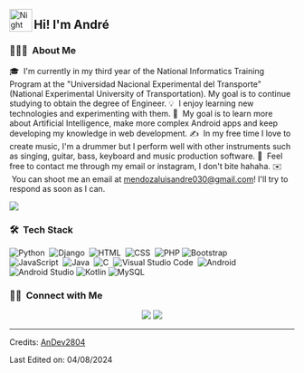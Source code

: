 <img alt="Night Coding" src="./assets/Hand%20Wave.gif" width='40' align="left"/><h2>Hi! I'm André</h2>

### 👨🏻‍💻 &nbsp;About Me

🎓 &nbsp;I'm currently in my third year of the National Informatics Training Program at the "Universidad Nacional Experimental del Transporte" (National Experimental University of Transportation). My goal is to continue studying to obtain the degree of Engineer.
💡 &nbsp;I enjoy learning new technologies and experimenting with them.
🌱 &nbsp;My goal is to learn more about Artificial Intelligence, make more complex Android apps and keep developing my knowledge in web development.
✍️ &nbsp;In my free time I love to create music, I'm a drummer but I perform well with other instruments such as singing, guitar, bass, keyboard and music production software.
💬 &nbsp;Feel free to contact me through my email or instagram, I don't bite hahaha.
✉️ &nbsp;You can shoot me an email at mendozaluisandre030@gmail.com! I'll try to respond as soon as I can.

<img src="https://i.giphy.com/media/v1.Y2lkPTc5MGI3NjExZHlxOXRwZ2tubWp4cHBmNXY5c241bHJoN21sbHVueDY3MTdmYmVybyZlcD12MV9pbnRlcm5hbF9naWZfYnlfaWQmY3Q9Zw/VTtANKl0beDFQRLDTh/giphy.gif"/>

### 🛠 &nbsp;Tech Stack

![Python](https://img.shields.io/badge/-Python-05122A?style=flat&logo=python)&nbsp;
![Django](https://img.shields.io/badge/-Django-05122A?style=flat&logo=django&logoColor=092E20)&nbsp;
![HTML](https://img.shields.io/badge/-HTML-05122A?style=flat&logo=HTML5)&nbsp;
![CSS](https://img.shields.io/badge/-CSS-05122A?style=flat&logo=CSS3&logoColor=1572B6)&nbsp;
![PHP](https://img.shields.io/badge/-PHP-05122A?style=flat&logo=php&logoColor=9933FF)
![Bootstrap](https://img.shields.io/badge/-Bootstrap-05122A?style=flat&logo=bootstrap&logoColor=563D7C)\
![JavaScript](https://img.shields.io/badge/-JavaScript-05122A?style=flat&logo=javascript)&nbsp;
![Java](https://img.shields.io/badge/-Java-05122A?style=flat&logo=Java&logoColor=FFA518)&nbsp;
![C](https://img.shields.io/badge/-C-05122A?style=flat&logo=C&logoColor=A8B9CC)&nbsp;
![Visual Studio Code](https://img.shields.io/badge/-Visual%20Studio%20Code-05122A?style=flat&logo=visual-studio-code&logoColor=007ACC)&nbsp;
![Android](https://img.shields.io/badge/-Android-05122A?style=flat&logo=android&logoColor=00FF00)
![Android Studio](https://img.shields.io/badge/-Android%20Studio-05122A?style=flat&logo=androidstudio&logoColor=A8B9CC)
![Kotlin](https://img.shields.io/badge/-Kotlin-05122A?style=flat&logo=kotlin&logoColor=BF20F9)
![MySQL](https://img.shields.io/badge/-MySQL-05122A?style=flat&logo=mysql&logoColor=FFFFFF)

### 🤝🏻 &nbsp;Connect with Me

<p align="center">
<a href="mailto:mendozaluisandre030@gmail.com"><img src="https://img.shields.io/badge/-mendozaluisandre030@gmail.com-CC6633?style=flat&logo=Gmail&logoColor=white"/></a>
<a href="https://instagram.com/andrummer_2804"><img src="https://img.shields.io/badge/-@andrummer__2804-DC5959?style=flat&logo=Instagram&logoColor=white"/></a>
</p>

-----
Credits: <a href="https://github.com/AnDev2804">AnDev2804</a>

Last Edited on: 04/08/2024
